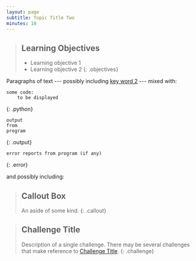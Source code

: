 ```yaml
---
layout: page
subtitle: Topic Title Two
minutes: 10
---
```

> ## Learning Objectives
>
> * Learning objective 1
> * Learning objective 2
{: .objectives}

Paragraphs of text
--- possibly including [key word 2](reference.html#key-word-2) ---
mixed with:

~~~
some code:
    to be displayed
~~~
{: .python}
~~~
output
from
program
~~~
{: .output}
~~~
error reports from program (if any)
~~~
{: .error}

and possibly including:

> ## Callout Box
>
> An aside of some kind.
{: .callout}

> ## Challenge Title
>
> Description of a single challenge.
> There may be several challenges
> that make reference to [Challenge Title](01-one.html#challenge-title).
{: .challenge}
